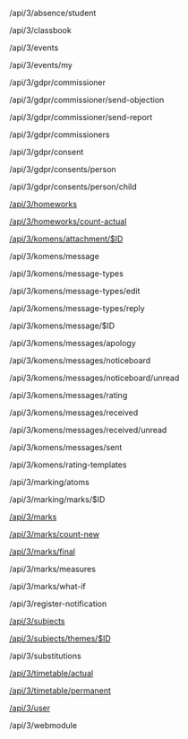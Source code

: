 /api/3/absence/student

/api/3/classbook

/api/3/events

/api/3/events/my

/api/3/gdpr/commissioner

/api/3/gdpr/commissioner/send-objection

/api/3/gdpr/commissioner/send-report

/api/3/gdpr/commissioners

/api/3/gdpr/consent

/api/3/gdpr/consents/person

/api/3/gdpr/consents/person/child

[/api/3/homeworks](moduly/úkoly.md)

[/api/3/homeworks/count-actual](moduly/úkoly%20nové.md)

[/api/3/komens/attachment/$ID](moduly/attachment.md)

/api/3/komens/message

/api/3/komens/message-types

/api/3/komens/message-types/edit

/api/3/komens/message-types/reply

/api/3/komens/message/$ID

/api/3/komens/messages/apology

/api/3/komens/messages/noticeboard

/api/3/komens/messages/noticeboard/unread

/api/3/komens/messages/rating

/api/3/komens/messages/received

/api/3/komens/messages/received/unread

/api/3/komens/messages/sent

/api/3/komens/rating-templates

/api/3/marking/atoms

/api/3/marking/marks/$ID

[/api/3/marks](moduly/známky.md)

[/api/3/marks/count-new](moduly/známky%20nové.md)

[/api/3/marks/final](moduly/známky%20pololetí.md)

/api/3/marks/measures

/api/3/marks/what-if

/api/3/register-notification

[/api/3/subjects](moduly/předměty.md)

[/api/3/subjects/themes/$ID](moduly/témata.md)

/api/3/substitutions

[/api/3/timetable/actual](moduly/rozvrh.md)

[/api/3/timetable/permanent](moduly/rozvrh.md)

[/api/3/user](moduly/user.md)

/api/3/webmodule
